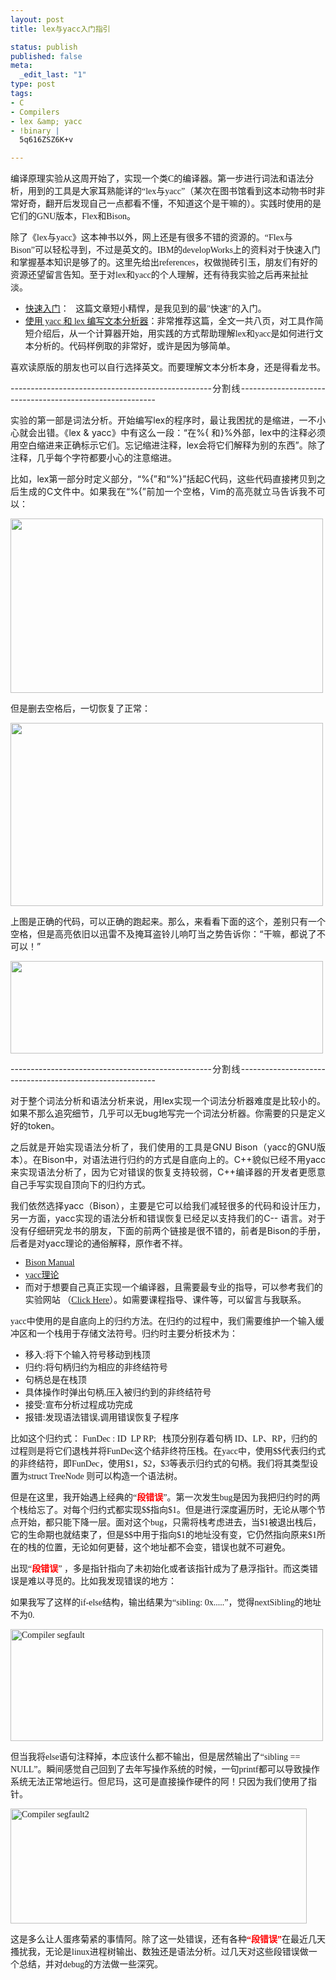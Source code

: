 ```yaml
---
layout: post
title: lex与yacc入门指引

status: publish
published: false
meta:
  _edit_last: "1"
type: post
tags:
- C
- Compilers
- lex &amp; yacc
- !binary |
  5q616ZSZ6K+v

---
```

<div>
<p style="font-family: 微软雅黑;">编译原理实验从这周开始了，实现一个类C的编译器。第一步进行词法和语法分析，用到的工具是大家耳熟能详的“lex与yacc”（某次在图书馆看到这本动物书时非常好奇，翻开后发现自己一点都看不懂，不知道这个是干嘛的）。实践时使用的是它们的GNU版本，Flex和Bison。<!--more--></p>
<p style="font-family: 微软雅黑;">除了《lex与yacc》这本神书以外，网上还是有很多不错的资源的。“Flex与Bison”可以轻松寻到，不过是英文的。IBM的developWorks上的资料对于快速入门和掌握基本知识是够了的。这里先给出references，权做抛砖引玉，朋友们有好的资源还望留言告知。至于对lex和yacc的个人理解，还有待我实验之后再来扯扯淡。</p>

<ul style="font-family: 微软雅黑;">
	<li><a title="lex&amp;yacc" href="http://www.ibm.com/developerworks/cn/linux/sdk/lex/ " target="_blank">快速入门</a>：   这篇文章短小精悍，是我见到的最"快速"的入门。</li>
	<li><a href=" http://www.ibm.com/developerworks/cn/education/aix/au-lexyacc/index.html " target="_blank">使用 yacc 和 lex 编写文本分析器</a>：非常推荐这篇，全文一共八页，对工具作简短介绍后，从一个计算器开始，用实践的方式帮助理解lex和yacc是如何进行文本分析的。代码样例取的非常好，或许是因为够简单。</li>
</ul>
<p style="font-family: 微软雅黑;">喜欢读原版的朋友也可以自行选择英文。而要理解文本分析本身，还是得看龙书。</p>
<p style="text-align: justify;">--------------------------------------------------分割线---------------------------------------------------------</p>
<p style="text-align: justify;">实验的第一部是词法分析。开始编写lex的程序时，最让我困扰的是缩进，一不小心就会出错。《lex &amp; yacc》中有这么一段：“在%{ 和}%外部，lex中的注释必须用空白缩进来正确标示它们。忘记缩进注释，lex会将它们解释为别的东西”。除了注释，几乎每个字符都要小心的注意缩进。</p>
<p style="text-align: justify;">比如，lex第一部分时定义部分，“%{”和“%}”括起C代码，这些代码直接拷贝到之后生成的C文件中。如果我在“%{”前加一个空格，Vim的高亮就立马告诉我不可以：</p>
<p style="text-align: justify;"><img class="alignnone" title="whitespace_error" src="http://farm8.staticflickr.com/7068/6949288131_45fa94b3f1.jpg" alt="" width="500" height="279" /></p>
<p style="text-align: justify;">但是删去空格后，一切恢复了正常：</p>
<p style="text-align: justify;"><a href="http://rebornix.com/wp-content/uploads/rebornix.com/2012/03/rebornix.com/2012/02/Screenshot-2.png"><img class="alignnone" title="fixed" src="http://farm8.staticflickr.com/7045/6949288267_ceb7420e49.jpg" alt="" width="500" height="293" /></a></p>
<p style="text-align: justify;">上图是正确的代码，可以正确的跑起来。那么，来看看下面的这个，差别只有一个空格，但是高亮依旧以迅雷不及掩耳盗铃儿响叮当之势告诉你：“干嘛，都说了不可以！”</p>
<p style="text-align: justify;"><img class="alignnone" title="another" src="http://farm8.staticflickr.com/7183/6949305121_268e605bd9.jpg" alt="" width="500" height="148" /></p>
<p style="text-align: justify;">--------------------------------------------------分割线---------------------------------------------------------</p>
<p style="text-align: justify;">对于整个词法分析和语法分析来说，用lex实现一个词法分析器难度是比较小的。如果不那么追究细节，几乎可以无bug地写完一个词法分析器。你需要的只是定义好的token。</p>
<p style="text-align: justify;">之后就是开始实现语法分析了，我们使用的工具是GNU Bison（yacc的GNU版本）。在Bison中，对语法进行归约的方式是自底向上的。C++貌似已经不用yacc来实现语法分析了，因为它对错误的恢复支持较弱，C++编译器的开发者更愿意自己手写实现自顶向下的归约方式。</p>
<p style="text-align: justify;">我们依然选择yacc（Bison），主要是它可以给我们减轻很多的代码和设计压力，另一方面，yacc实现的语法分析和错误恢复已经足以支持我们的C-- 语言。对于没有仔细研究龙书的朋友，下面的前两个链接是很不错的，前者是Bison的手册，后者是对yacc理论的通俗解释，原作者不祥。</p>

<ul style="font-family: 微软雅黑;">
	<li><a href="http://www.gnu.org/software/bison/manual/bison.html">Bison Manual</a></li>
	<li><a href="http://blog.csdn.net/ingor/article/details/3585336">yacc理论</a></li>
	<li>而对于想要自己真正实现一个编译器，且需要最专业的指导，可以参考我们的实验网站 （<a href="http://cs.nju.edu.cn/changxu/compiler/">Click Here</a>）。如需要课程指导、课件等，可以留言与我联系。</li>
</ul>
<p style="font-family: 微软雅黑;">yacc中使用的是自底向上的归约方法。在归约的过程中，我们需要维护一个输入缓冲区和一个栈用于存储文法符号。归约时主要分析技术为：</p>

<ul>
	<li style="font-family: 微软雅黑;">移入:将下个输入符号移动到栈顶</li>
	<li style="font-family: 微软雅黑;">归约:将句柄归约为相应的非终结符号</li>
	<li style="font-family: 微软雅黑;">句柄总是在栈顶</li>
	<li style="font-family: 微软雅黑;">具体操作时弹出句柄,压入被归约到的非终结符号</li>
	<li style="font-family: 微软雅黑;">接受:宣布分析过程成功完成</li>
	<li style="font-family: 微软雅黑;">报错:发现语法错误,调用错误恢复子程序</li>
</ul>
<p style="font-family: 微软雅黑;">比如这个归约式： FunDec : ID  LP RP;   栈顶分别存着句柄 ID、LP、RP，归约的过程则是将它们退栈并将FunDec这个结非终符压栈。在yacc中，使用$$代表归约式的非终结符，即FunDec，使用$1，$2，$3等表示归约式的句柄。我们将其类型设置为struct TreeNode 则可以构造一个语法树。</p>
<p style="font-family: 微软雅黑;">但是在这里，我开始遇上经典的“<span style="color: #ff0000;"><strong>段错误</strong></span>”。第一次发生bug是因为我把归约时的两个栈给忘了。对每个归约式都实现$$指向$1。但是进行深度遍历时，无论从哪个节点开始，都只能下降一层。面对这个bug，只需将栈考虑进去，当$1被退出栈后，它的生命期也就结束了，但是$$中用于指向$1的地址没有变，它仍然指向原来$1所在的栈的位置，无论如何更替，这个地址都不会变，错误也就不可避免。</p>
<p style="font-family: 微软雅黑;">出现“<strong><span style="color: #ff0000;">段错误</span></strong>” ，多是指针指向了未初始化或者该指针成为了悬浮指针。而这类错误是难以寻觅的。比如我发现错误的地方：</p>
<p style="font-family: 微软雅黑;">如果我写了这样的if-else结构，输出结果为“sibling: 0x.....”，觉得nextSibling的地址不为0.</p>
<p style="font-family: 微软雅黑;"><a title="Flickr 上 njukidreborn 的 Compiler segfault" href="http://www.flickr.com/photos/njukidreborn/7024542297/"><img src="http://farm8.staticflickr.com/7278/7024542297_b0b6190194.jpg" alt="Compiler segfault" width="500" height="179" /></a></p>
<p style="font-family: 微软雅黑;">但当我将else语句注释掉，本应该什么都不输出，但是居然输出了“sibling == NULL”。瞬间感觉自己回到了去年写操作系统的时候，一句printf都可以导致操作系统无法正常地运行。但尼玛，这可是直接操作硬件的阿！只因为我们使用了指针。</p>
<p style="font-family: 微软雅黑;"><a title="Flickr 上 njukidreborn 的 Compiler segfault2" href="http://www.flickr.com/photos/njukidreborn/6878442610/"><img src="http://farm7.staticflickr.com/6036/6878442610_00e1ed7b21.jpg" alt="Compiler segfault2" width="474" height="184" /></a></p>
<p style="font-family: 微软雅黑;">这是多么让人蛋疼菊紧的事情阿。除了这一处错误，还有各种<strong><span style="color: #ff0000;">“段错误”</span></strong>在最近几天搔扰我，无论是linux进程树输出、数独还是语法分析。过几天对这些段错误做一个总结，并对debug的方法做一些深究。</p>
<p style="font-family: 微软雅黑;"></p>

</div>
